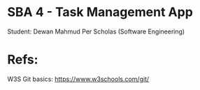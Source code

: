 #  SBA 4 - Task Management App
Student: Dewan Mahmud Per Scholas (Software Engineering)

# Refs:
W3S Git basics: https://www.w3schools.com/git/